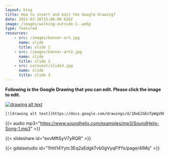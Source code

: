 ```yaml
---
layout: blog
title: How to insert and edit the Google Drawing?
date: 2021-03-26T15:06:00.626Z
image: /images/walking-outside-1-.webp
type: featured
resources:
    - src: /images/banner-art.jpg
      name: slide
      title: slide 1 
    - src: /images/banner-art2.jpg
      name: slide 
      title: slide 2  
    - src: carousel/slide3.jpg
      name: slide 
      title: slide 3 
---
```

**Following is the Google Drawing that you can edit. Please click the image to edit.**

[![drawing alt text](https://docs.google.com/drawings/d/1DeE2GEnTpWgVOF4N9RTFcLU-BbCsVe1Hzytaf92ODcw/export/png)](https://docs.google.com/drawings/d/1DeE2GEnTpWgVOF4N9RTFcLU-BbCsVe1Hzytaf92ODcw/edit "Click to view/edit Drawing")

```html
[![drawing alt text](https://docs.google.com/drawings/d/1DeE2GEnTpWgVOF4N9RTFcLU-BbCsVe1Hzytaf92ODcw/export/png)](https://docs.google.com/drawings/d/1DeE2GEnTpWgVOF4N9RTFcLU-BbCsVe1Hzytaf92ODcw/edit "Click to view/edit Drawing")
```

{{< audio mp3="https://www.soundhelix.com/examples/mp3/SoundHelix-Song-1.mp3" >}}

{{< slideshare id="exvMftSyV7yRQR" >}}

{{< gdatastudio id="1httI14Yytc3Eq2aEdgkTvb0gVyqFlfYs/page/4IMq" >}}